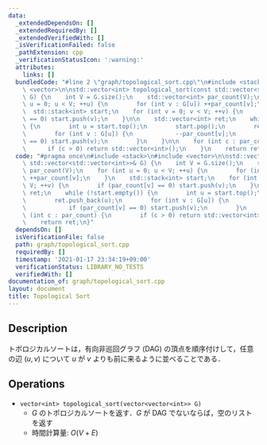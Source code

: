 ```yaml
---
data:
  _extendedDependsOn: []
  _extendedRequiredBy: []
  _extendedVerifiedWith: []
  _isVerificationFailed: false
  _pathExtension: cpp
  _verificationStatusIcon: ':warning:'
  attributes:
    links: []
  bundledCode: "#line 2 \"graph/topological_sort.cpp\"\n#include <stack>\n#include\
    \ <vector>\n\nstd::vector<int> topological_sort(const std::vector<std::vector<int>>&\
    \ G) {\n    int V = G.size();\n    std::vector<int> par_count(V);\n    for (int\
    \ u = 0; u < V; ++u) {\n        for (int v : G[u]) ++par_count[v];\n    }\n  \
    \  std::stack<int> start;\n    for (int v = 0; v < V; ++v) {\n        if (par_count[v]\
    \ == 0) start.push(v);\n    }\n\n    std::vector<int> ret;\n    while (!start.empty())\
    \ {\n        int u = start.top();\n        start.pop();\n        ret.push_back(u);\n\
    \        for (int v : G[u]) {\n            --par_count[v];\n            if (par_count[v]\
    \ == 0) start.push(v);\n        }\n    }\n\n    for (int c : par_count) {\n  \
    \      if (c > 0) return std::vector<int>();\n    }\n    return ret;\n}\n"
  code: "#pragma once\n#include <stack>\n#include <vector>\n\nstd::vector<int> topological_sort(const\
    \ std::vector<std::vector<int>>& G) {\n    int V = G.size();\n    std::vector<int>\
    \ par_count(V);\n    for (int u = 0; u < V; ++u) {\n        for (int v : G[u])\
    \ ++par_count[v];\n    }\n    std::stack<int> start;\n    for (int v = 0; v <\
    \ V; ++v) {\n        if (par_count[v] == 0) start.push(v);\n    }\n\n    std::vector<int>\
    \ ret;\n    while (!start.empty()) {\n        int u = start.top();\n        start.pop();\n\
    \        ret.push_back(u);\n        for (int v : G[u]) {\n            --par_count[v];\n\
    \            if (par_count[v] == 0) start.push(v);\n        }\n    }\n\n    for\
    \ (int c : par_count) {\n        if (c > 0) return std::vector<int>();\n    }\n\
    \    return ret;\n}"
  dependsOn: []
  isVerificationFile: false
  path: graph/topological_sort.cpp
  requiredBy: []
  timestamp: '2021-01-17 23:34:19+09:00'
  verificationStatus: LIBRARY_NO_TESTS
  verifiedWith: []
documentation_of: graph/topological_sort.cpp
layout: document
title: Topological Sort
---
```


## Description

トポロジカルソートは，有向非巡回グラフ (DAG) の頂点を順序付けして，任意の辺 $(u, v)$ について $u$ が $v$ よりも前に来るように並べることである．

## Operations

- `vector<int> topological_sort(vector<vector<int>> G)`
    - $G$ のトポロジカルソートを返す．$G$ が DAG でないならば，空のリストを返す
    - 時間計算量: $O(V + E)$